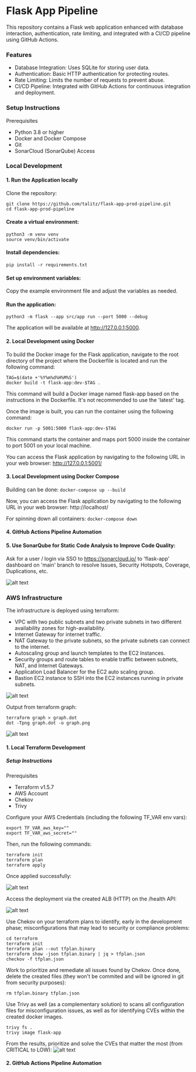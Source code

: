 # Flask App Pipeline
This repository contains a Flask web application enhanced with database interaction, authentication, rate limiting, and integrated with a CI/CD pipeline using GitHub Actions.

### Features
- Database Integration: Uses SQLite for storing user data.
- Authentication: Basic HTTP authentication for protecting routes.
- Rate Limiting: Limits the number of requests to prevent abuse.
- CI/CD Pipeline: Integrated with GitHub Actions for continuous integration and deployment.

### Setup Instructions
Prerequisites
- Python 3.8 or higher
- Docker and Docker Compose
- Git
- SonarCloud (SonarQube) Access

### Local Development

#### 1. Run the Application locally
Clone the repository:
```
git clone https://github.com/talitz/flask-app-prod-pipeline.git
cd flask-app-prod-pipeline
```

#### Create a virtual environment:
```
python3 -m venv venv
source venv/bin/activate
```

#### Install dependencies:
```pip install -r requirements.txt``` 

#### Set up environment variables:
Copy the example environment file and adjust the variables as needed.

#### Run the application:
```python3 -m flask --app src/app run --port 5000 --debug```

The application will be available at http://127.0.0.1:5000.

#### 2. Local Development using Docker

To build the Docker image for the Flask application, navigate to the root directory of the project where the Dockerfile is located and run the following command:

```
TAG=$(date +'%Y%m%d%H%M%S')
docker build -t flask-app:dev-$TAG .
```

This command will build a Docker image named flask-app based on the instructions in the Dockerfile.
It's not recommended to use the 'latest' tag.

Once the image is built, you can run the container using the following command:

```docker run -p 5001:5000 flask-app:dev-$TAG```

This command starts the container and maps port 5000 inside the container to port 5001 on your local machine.

You can access the Flask application by navigating to the following URL in your web browser: http://127.0.0.1:5001/

#### 3. Local Development using Docker Compose

Building can be done:
```docker-compose up --build```

Now, you can access the Flask application by navigating to the following URL in your web browser: http://localhost/

For spinning down all containers:
```docker-compose down```

#### 4. GitHub Actions Pipeline Automation

#### 5. Use SonarQube for Static Code Analysis to Improve Code Quality:
Ask for a user / login via SSO to https://sonarcloud.io/ to 'flask-app' dashboard on 'main' branch to resolve Issues, Security Hotspots, Coverage, Duplications, etc. 

![alt text](https://i.imghippo.com/files/Qrbm71725095992.png)

### AWS Infrastructure

The infrastructure is deployed using terraform:
- VPC with two public subnets and two private subnets in two different availability zones for high-availability.
- Internet Gateway for internet traffic.
- NAT Gateway to the private subnets, so the private subnets can connect to the internet.
- Autoscaling group and launch templates to the EC2 Instances.
- Security groups and route tables to enable traffic between subnets, NAT, and Internet Gateways.
- Application Load Balancer for the EC2 auto scaling group.
- Bastion EC2 instance to SSH into the EC2 instances running in private subnets.

![alt text](https://miro.medium.com/v2/resize:fit:1400/format:webp/1*p0PB24XPldiNMcx4nTzFEQ.png)

Output from terraform graph:
```
terraform graph > graph.dot
dot -Tpng graph.dot -o graph.png
```
![alt text](terraform/graph.png)

#### 1. Local Terraform Development

##### Setup Instructions
Prerequisites
- Terraform v1.5.7
- AWS Account
- Chekov 
- Trivy

Configure your AWS Credentials (including the following TF_VAR env vars): 
```
export TF_VAR_aws_key=""                           
export TF_VAR_aws_secret=""
```

Then, run the following commands:
```
terraform init                           
terraform plan
terraform apply
```

Once applied successfully:

![alt text](https://i.imghippo.com/files/8SepE1725039234.png)

Access the deployment via the created ALB (HTTP) on the /health API:

![alt text](https://i.imghippo.com/files/lOmwr1725039197.png)

Use Chekov on your terraform plans to identify, early in the development phase; misconfigurations that may lead to security or compliance problems:
```
cd terraform
terraform init
terraform plan --out tfplan.binary
terraform show -json tfplan.binary | jq > tfplan.json
checkov -f tfplan.json
```
Work to prioritize and remediate all issues found by Chekov.
Once done, delete the created files (they won't be commited and will be ignored in git from security purposes):
```
rm tfplan.binary tfplan.json
```

Use Trivy as well (as a complementary solution) to scans all configuration files for misconfiguration issues, as well as for identifying CVEs within the created docker images.
```
trivy fs .
trivy image flask-app
```

From the results, prioritize and solve the CVEs that matter the most (from CRITICAL to LOW):
![alt text](https://i.imghippo.com/files/KC0BX1725046459.png)

#### 2. GitHub Actions Pipeline Automation